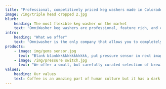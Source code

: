 ```yaml
---
title: "Professional, competitively priced keg washers made in Colorado, USA"
image: /img/triple head cropped 2.jpg
blurb:
    heading: The most flexible keg washer on the market
    text: "OmniWasher keg washers are professional, feature rich, and customizeable, making them the most flexible keg washers on the market.   Customers are allowed to choose the build that suits their specific needs.   Multiple washing cycles including pulse rinse cycles for maximum cleaning.   Custom cycles are also available.   In addition to washing kegs, users are able to control each device independently, giving this keg washer additional uses besides keg cleaning.   Most common additional uses are heating CIP solutions (kettles are often excessively large for this task)  and filling kegs with warm draft line cleaning solutions.   Thousands cheaper than comparable keg washers on the market.  Low cost is possible because the entire machine from welding to wiring is made by the owner, Greg Kallfa.  100% made in Colorado, USA. "
intro:
    heading: "What we offer"
    text: "Omniwasher is the only company that allows you to completely customize your machine.  Every beverage maker has different needs.  Whether you are using kegs for a tiny nano-brewery, coffee roaster, or large beverage production facility, we make a keg washer for you.  Customers are welcome to use our Design Your Machine page or get in contact to discuss the best options for you."
products:
    - image: img/gems sensor.jpg
      text: "Blank blankkkkkkkkkkkkkk, put pressure sensor in next image"
    - image: /img/pressure switch.jpg
      text: "We offer a small, but carefully curated selection of brewing gear and tools for every taste and experience level. No matter if you roast your own beans or just bought your first french press, you’ll find a gadget to fall in love with in our shop."
values:
    heading: Our values
    text: Coffee is an amazing part of human culture but it has a dark side too – one of colonialism and mindless abuse of natural resources and human lives. We want to turn this around and return the coffee trade to the drink’s exhilarating, empowering and unifying nature.
---
```


